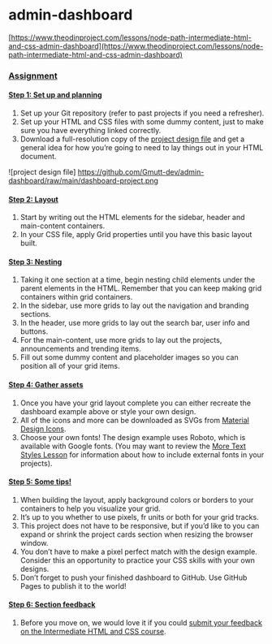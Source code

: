 # admin-dashboard



[https://www.theodinproject.com/lessons/node-path-intermediate-html-and-css-admin-dashboard](https://www.theodinproject.com/lessons/node-path-intermediate-html-and-css-admin-dashboard)

### [**Assignment**](https://www.theodinproject.com/lessons/node-path-intermediate-html-and-css-admin-dashboard#assignment)

#### [Step 1: Set up and planning](https://www.theodinproject.com/lessons/node-path-intermediate-html-and-css-admin-dashboard#step-1-set-up-and-planning)

1. Set up your Git repository (refer to past projects if you need a refresher).  
2. Set up your HTML and CSS files with some dummy content, just to make sure you have everything linked correctly.  
3. Download a full-resolution copy of the [project design file](https://cdn.statically.io/gh/TheOdinProject/curriculum/43cc6ab69fdfbef40d431a65677d2144668930ac/intermediate_html_css/grid/project_admin_dashboard/imgs/dashboard-project.png) and get a general idea for how you’re going to need to lay things out in your HTML document.

![project design file] https://github.com/Gmutt-dev/admin-dashboard/raw/main/dashboard-project.png

#### [Step 2: Layout](https://www.theodinproject.com/lessons/node-path-intermediate-html-and-css-admin-dashboard#step-2-layout)

1. Start by writing out the HTML elements for the sidebar, header and main-content containers.  
2. In your CSS file, apply Grid properties until you have this basic layout built.

#### [Step 3: Nesting](https://www.theodinproject.com/lessons/node-path-intermediate-html-and-css-admin-dashboard#step-3-nesting)

1. Taking it one section at a time, begin nesting child elements under the parent elements in the HTML. Remember that you can keep making grid containers within grid containers.  
2. In the sidebar, use more grids to lay out the navigation and branding sections.  
3. In the header, use more grids to lay out the search bar, user info and buttons.  
4. For the main-content, use more grids to lay out the projects, announcements and trending items.  
5. Fill out some dummy content and placeholder images so you can position all of your grid items.

#### [Step 4: Gather assets](https://www.theodinproject.com/lessons/node-path-intermediate-html-and-css-admin-dashboard#step-4-gather-assets)

1. Once you have your grid layout complete you can either recreate the dashboard example above or style your own design.  
2. All of the icons and more can be downloaded as SVGs from [Material Design Icons](https://pictogrammers.com/library/mdi/).  
3. Choose your own fonts\! The design example uses Roboto, which is available with Google fonts. (You may want to review the [More Text Styles Lesson](https://www.theodinproject.com/lessons/intermediate-html-and-css-more-text-styles) for information about how to include external fonts in your projects).

#### [Step 5: Some tips\!](https://www.theodinproject.com/lessons/node-path-intermediate-html-and-css-admin-dashboard#step-5-some-tips)

1. When building the layout, apply background colors or borders to your containers to help you visualize your grid.  
2. It’s up to you whether to use pixels, fr units or both for your grid tracks.  
3. This project does not have to be responsive, but if you’d like to you can expand or shrink the project cards section when resizing the browser window.  
4. You don’t have to make a pixel perfect match with the design example. Consider this an opportunity to practice your CSS skills with your own designs.  
5. Don’t forget to push your finished dashboard to GitHub. Use GitHub Pages to publish it to the world\!

#### [Step 6: Section feedback](https://www.theodinproject.com/lessons/node-path-intermediate-html-and-css-admin-dashboard#step-6-section-feedback)

1. Before you move on, we would love it if you could [submit your feedback on the Intermediate HTML and CSS course](https://docs.google.com/forms/d/e/1FAIpQLSf_hNwIjvqcPZyl9Lx41mgJNQKp04qOro03SI8ABw4Zp7U_4w/viewform?usp=sf_link).
